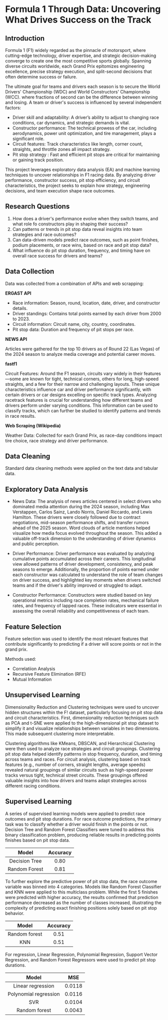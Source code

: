 #  Formula 1 Through Data: Uncovering What Drives Success on the Track

## Introduction 

Formula 1 (F1) widely regarded as the pinnacle of motorsport, where cutting-edge technology, driver expertise, and strategic decision-making converge to create one the most competitive sports globally. Spanning diverse circuits worldwide, each Grand Prix epitomizes engineering excellence, precise strategy execution, and split-second decisions that often determine success or failure.

The ultimate goal for teams and drivers each season is to secure the World Drivers' Championship (WDC) and World Constructors' Championship (WCC). where fractions of  second can be the difference between winning and losing. A team or driver's success is influenced by several independent factors:

- Driver skill and adaptability: A driver’s ability to adjust to changing race conditions, car dynamics, and strategic demands is vital.
- Constructor performance: The technical prowess of the car, including aerodynamics, power unit optimization, and tire management, plays a significant role.
- Circuit features: Track characteristics like length, corner count, straights, and throttle zones all impact strategy.
- Pit stop strategy : Fast and efficient pit stops are critical for maintaining or gaining track position.

This project leverages exploratory data analysis (EA) and machine learning techniques to uncover relationships in F1 racing data. By analyzing driver performance, constructor success, pit stop efficiency, and circuit characteristics, the project seeks to explain how strategy, engineering decisions, and team execution shape race outcomes. 

## Research Questions

1. How does a driver's performance evolve when they switch teams, and what role fo constructors play in shaping their success?
2. Can patterns or trends in pit stop data reveal insights into team strategies and race outcomes?
3. Can data-driven models predict race outcomes, such as point finishes, podium placements, or race wins, based on race and pit stop data?
4. What influence do pit stop duration, frequency, and timing have on overall race success for drivers and teams?

## Data Collection

Data was collected from a combination of APIs and web scrapping:

**ERGAST API** 
- Race information: Season, round, location, date, driver, and constructor details.
- Driver standings: Contains total points earned by each driver from 2000 to 2023. 
- Circuit information: Circuit name, city, country, coordinates. 
- Pit stop data: Duration and frequency of pit stops per race. 

**NEWS API**

Articles were gathered for the top 10 drivers as of Round 22 (Las Vegas) of the 2024 season to analyze media coverage and potential career moves. 

**fastf1** 

Circuit Features: Around the F1 season, circuits vary widely in their features—some are known for tight, technical corners, others for long, high-speed straights, and a few for their narrow and challenging layouts. These unique characteristics influence car and driver performance significantly, with certain drivers or car designs excelling on specific track types. Analyzing racetrack features is crucial for understanding how different teams and drivers perform under varying conditions. This information can be used to classify tracks, which can further be studied to identify patterns and trends in race results.

**Web Scraping (Wikipedia)**

Weather Data: Collected for each Grand Prix, as race-day conditions impact tire choice, race strategy and driver performance. 

## Data Cleaning

Standard data cleaning methods were applied on the text data and tabular data. 

## Exploratory Data Analysis

- News Data: The analysis of news articles centered in select drivers who dominated media attention during the 2024 season, including Max Verstappen, Carlos Sainz, Lando Norris, Daniel Riccardo, and Lewis Hamilton. These drivers were closely followed due to contract negotiations, mid-season performance shifts, and transfer rumors ahead of the 2025 season. Word clouds of article mentions helped visualize how media focus evolved throughout the season. This added a valuable off-track dimension to the understanding of driver dynamics and public perception.

- Driver Performance: Driver performance was evaluated by analyzing cumulative points accumulated across their careers. This longitudinal view allowed patterns of driver development, consistency, and peak seasons to emerge. Additionally, the proportion of points earned under each constructor was calculated to understand the role of team changes on driver success, and highlighted key moments when drivers switched teams and if the driver's ability improved or struggled to adapt. 

- Constructor Performance: Constructors were studied based on key operational metrics including race completion rates, mechanical failure rates, and frequency of lapped races. These indicators were essential in assessing the overall reliability and competitiveness of each team.

## Feature Selection

Feature selection was used to identify the most relevant features that contribute significantly to predicting if a driver will score points or not in the grand prix. 

Methods used: 
- Correlatiion Analysis
- Recursive Feature Elimination (RFE) 
- Mutual Information

## Unsupervised Learning

Dimensionality Reduction and Clustering techniques were used to uncover hidden structures within the F! dataset, particularly focusing on pit stop data and circuit characteristics. First, dimensionality reduction techniques such as PCA and t-SNE were applied to the high-dimensional pit stop dataset to simplify it and visualize relationships between variables in two dimensions. This made subsequent clustering more interpretable. 

Clustering algorithms like KMeans, DBSCAN, and Hierarchical Clustering were then used to analyze race strategies and circuit groupings. Clustering pit stop data helped identify patterns in stop frequency, duration, and timing across teams and races. For circuit analysis, clustering based on track features (e.g., number of corners, straight lengths, average speeds) revealed natural groupings of similar circuits such as high-speed power tracks versus tight, technical street circuits. These groupings offered valuable insights into how drivers and teams adapt strategies across different racing conditions.

## Supervised Learning 

A series of supervised learning models were applied to predict race outcomes and pit stop durations. For race outcome predictions, the primary task was to classify whether a driver would finish in the points or not. Decision Tree and Random Forest Classifiers were tuned to address this binary classification problem, producing reliable results in predicting points finishes based on pit stop data.

|Model| Accuracy|
|:-:|:-:|
|Decision Tree |0.80|
|Random Forest | 0.81|

To further explore the predictive power of pit stop data, the race outcome variable was binned into 4 categories. Models like Random Forest Classifier and KNN were applied to this multiclass problem. While the first 5 finishes were predicted with higher accuracy, the results confirmed that prediction performance decreased as the number of classes increased, illustrating the complexity of predicting exact finishing positions solely based on pit stop behavior.

|Model| Accuracy|
|:-:|:-:|
|Random forest| 0.51|
|KNN| 0.51|

For regression, Linear Regression, Polynomial Regression, Support Vector Regression, and Random Forest Regressors were used to predict pit stop durations.

|Model| MSE |
|:-:|:-:|
|Linear regression | 0.0118|
| Polynomial regression | 0.0116|
|SVR | 0.0104|
| Random forest | 0.0043|




